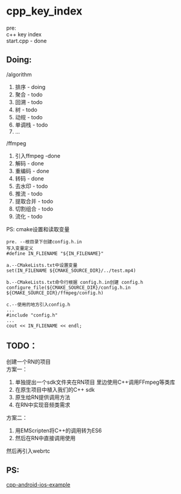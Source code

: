 # cpp_key_index
pre:     
c++ key index    
start.cpp - done  

## Doing:
/algorithm 
1) 排序 - doing
2) 聚合 - todo
3) 回溯 - todo
4) 树   - todo
5) 动规 - todo
6) 单调栈 - todo
7) ...

/ffmpeg 
1) 引入ffmpeg -done
2) 解码 - done
3) 重编码 - done
4) 转码 - done
5) 去水印 - todo
6) 推流 - todo
7) 提取合并 - todo
8) 切割组合 - todo
9) 流化 - todo

PS: cmake设置和读取变量   
```
pre. --根目录下创建config.h.in
写入变量定义
#define IN_FLIENAME "${IN_FILENAME}"

a.--CMakeLists.txt中设置变量
set(IN_FILENAME ${CMAKE_SOURCE_DIR}/../test.mp4)

b.--CMakeLists.txt命令行根据 config.h.in创建 config.h 
configure_file(${CMAKE_SOURCE_DIR}/config.h.in ${CMAKE_SOURCE_DIR}/ffmpeg/config.h)

c.--使用的地方引入config.h 
...
#include "config.h"
...
cout << IN_FLIENAME << endl;

````

## TODO：
创建一个RN的项目     
方案一：

1. 单独提出一个sdk文件夹在RN项目
里边使用C++调用FFmpeg等类库
2. 在原生项目中植入我们的C++ sdk
3. 原生给RN提供调用方法
4. 在RN中实现音频类需求


方案二：    
1. 用EMScripten将C++的调用转为ES6
2. 然后在RN中直接调用使用


然后再引入webrtc


## PS:
[cpp-android-ios-example](https://github.com/canwhite/cpp-android-ios-example)